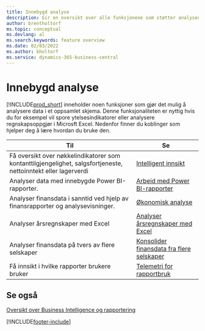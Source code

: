 ```yaml
---
title: Innebygd analyse
description: Gir en oversikt over alle funksjonene som støtter analyseoppgaver i Business Central-produktet.
author: brentholtorf
ms.topic: conceptual
ms.devlang: al
ms.search.keywords: feature overview
ms.date: 02/03/2022
ms.author: bholtorf
ms.service: dynamics-365-business-central
---
```

# <a name="built-in-analytics"></a>Innebygd analyse

[!INCLUDE[prod_short](includes/prod_short.md)] inneholder noen funksjoner som gjør det mulig å analysere data i et oppsamlet skjema. Denne funksjonaliteten er nyttig hvis du for eksempel vil spore ytelsesindikatorer eller analysere regnskapsoppgjør i Microsft Excel. Nedenfor finner du koblinger som hjelper deg å lære hvordan du bruke den.

| Til | Se |
| --- | --- |
|Få oversikt over nøkkelindikatorer som kontanttilgjengelighet, salgsfortjeneste, nettoinntekt eller lagerverdi | [Intelligent innsikt](about-intelligent-cloud.md) |
|Analyser data med innebygde Power BI-rapporter. | [Arbeid med Power BI-rapporter](across-working-with-powerbi.md) |
|Analyser finansdata i sanntid ved hjelp av finansrapporter og analysevisninger.| [Økonomisk analyse](bi.md) |
|Analyser årsregnskaper med Excel | [Analyser årsregnskaper med Excel](finance-analyze-excel.md) |
|Analyser finansdata på tvers av flere selskaper | [Konsolider finansdata fra flere selskaper](finance-consolidated-company-reporting.md) |
|Få innsikt i hvilke rapporter brukere bruker| [Telemetri for rapportbruk](/dynamics365/business-central/dev-itpro/administration/telemetry-reports-trace)|

## <a name="see-also"></a>Se også

[Oversikt over Business Intelligence og rapportering](reports-use-reports.md)

[!INCLUDE[footer-include](includes/footer-banner.md)]
